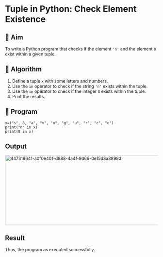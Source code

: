 # Tuple in Python: Check Element Existence

## 🎯 Aim
To write a Python program that checks if the element `'n'` and the element `8` exist within a given tuple.

## 🧠 Algorithm
1. Define a tuple `x` with some letters and numbers.
2. Use the `in` operator to check if the string `'n'` exists within the tuple.
3. Use the `in` operator to check if the integer `8` exists within the tuple.
4. Print the results.

## 🧾 Program
```
x=("s", 8, "a", "v", "n", "g", "u", "r", "c", "e") 
print("n" in x) 
print(8 in x)
```

## Output
<img width="807" height="230" alt="447319641-a0f0e401-d888-4a4f-9d66-0e15d3a38993" src="https://github.com/user-attachments/assets/37c9832e-5706-4c6e-99f7-0973f89947a5" />

## Result
Thus, the program as executed successfully.
